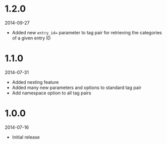 # 1.2.0

2014-09-27

- Added new `entry_id=` parameter to tag pair for retrieving the categories of a given entry ID

# 1.1.0

2014-07-31

- Added nesting feature
- Added many new parameters and options to standard tag pair
- Add namespace option to all tag pairs

# 1.0.0

2014-07-16

- Initial release